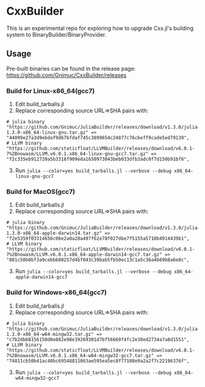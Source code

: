# CxxBuilder
This is an experimental repo for exploring how to upgrade Cxx.jl's building system to BinaryBuilder/BinaryProvider.

## Usage
Pre-built binaries can be found in the release page: https://github.com/Gnimuc/CxxBuilder/releases

### Build for Linux-x86_64(gcc7)
1. Edit build_tarballs.jl
2. Replace corresponding source URL=>SHA pairs with:
```
# julia binary
"https://github.com/Gnimuc/JuliaBuilder/releases/download/v1.3.0/julia-1.3.0-x86_64-linux-gnu.tar.gz" =>
"44099e27a3d9ebdaf9d67bfdaf745c3899654c24877c76cbeff9cade5ed79139",
# LLVM binary
"https://github.com/staticfloat/LLVMBuilder/releases/download/v6.0.1-7%2Bnowasm/LLVM.v6.0.1.x86_64-linux-gnu-gcc7.tar.gz" =>
"f2c335eb912720a5b3318f909eda1650973043beb033dfb3adc0f7d150b91bf6",
```
3. Run `julia --color=yes build_tarballs.jl --verbose --debug x86_64-linux-gnu-gcc7`

### Build for MacOS(gcc7)
1. Edit build_tarballs.jl
2. Replace corresponding source URL=>SHA pairs with:
```
# julia binary
"https://github.com/Gnimuc/JuliaBuilder/releases/download/v1.3.0/julia-1.3.0-x86_64-apple-darwin14.tar.gz" =>
"f2e5359f03314656c06e2a0a28a497f62e78f027dbe7f5155a5710b4914439b1",
# LLVM binary
"https://github.com/staticfloat/LLVMBuilder/releases/download/v6.0.1-7%2Bnowasm/LLVM.v6.0.1.x86_64-apple-darwin14-gcc7.tar.gz" =>
"801c50b0bf3a9cebb680257d4bf043c39bab5fb50ec13c1a5c36a4b69b8a6e8c",
```
3. Run `julia --color=yes build_tarballs.jl --verbose --debug x86_64-apple-darwin14-gcc7`

### Build for Windows-x86_64(gcc7)
1. Edit build_tarballs.jl
2. Replace corresponding source URL=>SHA pairs with:
```
# julia binary
"https://github.com/Gnimuc/JuliaBuilder/releases/download/v1.3.0/julia-1.3.0-x86_64-w64-mingw32.tar.gz" =>
"c7b2db68156150d0e882e98e39269301d7bf56660f4fc2e38ed2734a7a8d1551",
# LLVM binary
"https://github.com/staticfloat/LLVMBuilder/releases/download/v6.0.1-7%2Bnowasm/LLVM.v6.0.1.x86_64-w64-mingw32-gcc7.tar.gz" =>
"74811cb50b41ac40bc69548811063ae595ea5ec8f77108e9a2a2f7c22196376f",
```
3. Run `julia --color=yes build_tarballs.jl --verbose --debug x86_64-w64-mingw32-gcc7`
